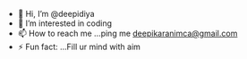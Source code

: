 - 👋 Hi, I’m @deepidiya
- 👀 I’m interested in coding
- 📫 How to reach me ...ping me deepikaranimca@gmail.com
- ⚡ Fun fact: ...Fill ur mind with aim

<!---
deepidiya/deepidiya is a ✨ special ✨ repository because its `README.md` (this file) appears on your GitHub profile.
You can click the Preview link to take a look at your changes.
--->
